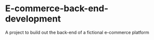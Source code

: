# E-commerce-back-end-development
A project to build out the back-end of a fictional e-commerce platform

